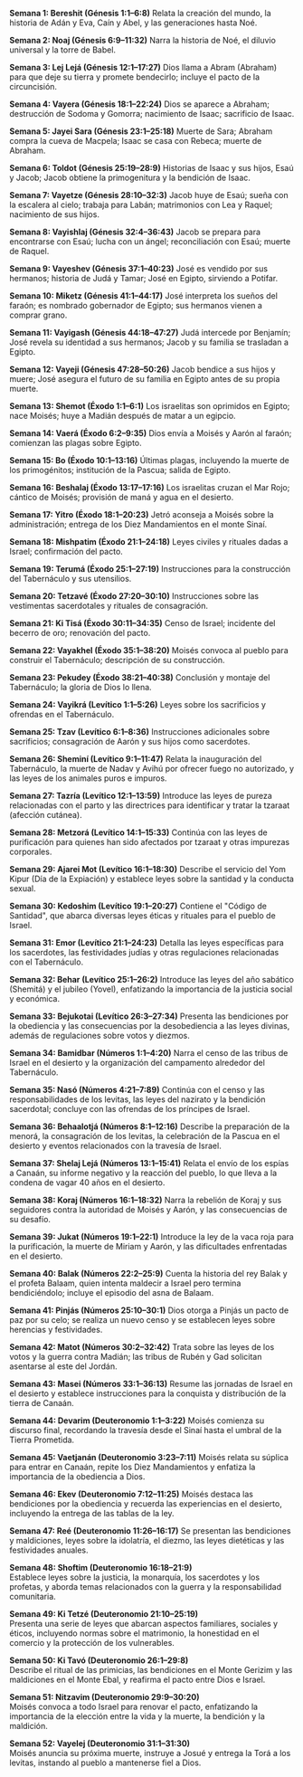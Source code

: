 
**Semana 1: Bereshit (Génesis 1:1–6:8)** Relata la creación del mundo, la historia de Adán y Eva, Caín y Abel, y las generaciones hasta Noé.​

**Semana 2: Noaj (Génesis 6:9–11:32)** Narra la historia de Noé, el diluvio universal y la torre de Babel.​

**Semana 3: Lej Lejá (Génesis 12:1–17:27)** Dios llama a Abram (Abraham) para que deje su tierra y promete bendecirlo; incluye el pacto de la circuncisión.​

**Semana 4: Vayera (Génesis 18:1–22:24)** Dios se aparece a Abraham; destrucción de Sodoma y Gomorra; nacimiento de Isaac; sacrificio de Isaac.​

**Semana 5: Jayei Sara (Génesis 23:1–25:18)** Muerte de Sara; Abraham compra la cueva de Macpela; Isaac se casa con Rebeca; muerte de Abraham.​

**Semana 6: Toldot (Génesis 25:19–28:9)** Historias de Isaac y sus hijos, Esaú y Jacob; Jacob obtiene la primogenitura y la bendición de Isaac.​

**Semana 7: Vayetze (Génesis 28:10–32:3)** Jacob huye de Esaú; sueña con la escalera al cielo; trabaja para Labán; matrimonios con Lea y Raquel; nacimiento de sus hijos.​

**Semana 8: Vayishlaj (Génesis 32:4–36:43)** Jacob se prepara para encontrarse con Esaú; lucha con un ángel; reconciliación con Esaú; muerte de Raquel.​

**Semana 9: Vayeshev (Génesis 37:1–40:23)** José es vendido por sus hermanos; historia de Judá y Tamar; José en Egipto, sirviendo a Potifar.​

**Semana 10: Miketz (Génesis 41:1–44:17)** José interpreta los sueños del faraón; es nombrado gobernador de Egipto; sus hermanos vienen a comprar grano.​

**Semana 11: Vayigash (Génesis 44:18–47:27)** Judá intercede por Benjamín; José revela su identidad a sus hermanos; Jacob y su familia se trasladan a Egipto.​

**Semana 12: Vayeji (Génesis 47:28–50:26)** Jacob bendice a sus hijos y muere; José asegura el futuro de su familia en Egipto antes de su propia muerte.​

**Semana 13: Shemot (Éxodo 1:1–6:1)** Los israelitas son oprimidos en Egipto; nace Moisés; huye a Madián después de matar a un egipcio.​

**Semana 14: Vaerá (Éxodo 6:2–9:35)** Dios envía a Moisés y Aarón al faraón; comienzan las plagas sobre Egipto.​

**Semana 15: Bo (Éxodo 10:1–13:16)** Últimas plagas, incluyendo la muerte de los primogénitos; institución de la Pascua; salida de Egipto.​

**Semana 16: Beshalaj (Éxodo 13:17–17:16)** Los israelitas cruzan el Mar Rojo; cántico de Moisés; provisión de maná y agua en el desierto.​

**Semana 17: Yitro (Éxodo 18:1–20:23)** Jetró aconseja a Moisés sobre la administración; entrega de los Diez Mandamientos en el monte Sinaí.​

**Semana 18: Mishpatim (Éxodo 21:1–24:18)** Leyes civiles y rituales dadas a Israel; confirmación del pacto.

**Semana 19: Terumá (Éxodo 25:1–27:19)** Instrucciones para la construcción del Tabernáculo y sus utensilios.​

**Semana 20: Tetzavé (Éxodo 27:20–30:10)** Instrucciones sobre las vestimentas sacerdotales y rituales de consagración.​

**Semana 21: Ki Tisá (Éxodo 30:11–34:35)** Censo de Israel; incidente del becerro de oro; renovación del pacto.​

**Semana 22: Vayakhel (Éxodo 35:1–38:20)** Moisés convoca al pueblo para construir el Tabernáculo; descripción de su construcción.​

**Semana 23: Pekudey (Éxodo 38:21–40:38)** Conclusión y montaje del Tabernáculo; la gloria de Dios lo llena.​

**Semana 24: Vayikrá (Levítico 1:1–5:26)** Leyes sobre los sacrificios y ofrendas en el Tabernáculo.​

**Semana 25: Tzav (Levítico 6:1–8:36)** Instrucciones adicionales sobre sacrificios; consagración de Aarón y sus hijos como sacerdotes.

**Semana 26: Sheminí (Levítico 9:1–11:47)** Relata la inauguración del Tabernáculo, la muerte de Nadav y Avihú por ofrecer fuego no autorizado, y las leyes de los animales puros e impuros.​

**Semana 27: Tazría (Levítico 12:1–13:59)** Introduce las leyes de pureza relacionadas con el parto y las directrices para identificar y tratar la tzaraat (afección cutánea).​

**Semana 28: Metzorá (Levítico 14:1–15:33)** Continúa con las leyes de purificación para quienes han sido afectados por tzaraat y otras impurezas corporales.​

**Semana 29: Ajarei Mot (Levítico 16:1–18:30)** Describe el servicio del Yom Kipur (Día de la Expiación) y establece leyes sobre la santidad y la conducta sexual.​

**Semana 30: Kedoshim (Levítico 19:1–20:27)** Contiene el "Código de Santidad", que abarca diversas leyes éticas y rituales para el pueblo de Israel.​

**Semana 31: Emor (Levítico 21:1–24:23)** Detalla las leyes específicas para los sacerdotes, las festividades judías y otras regulaciones relacionadas con el Tabernáculo.​

**Semana 32: Behar (Levítico 25:1–26:2)** Introduce las leyes del año sabático (Shemitá) y el jubileo (Yovel), enfatizando la importancia de la justicia social y económica.​

**Semana 33: Bejukotai (Levítico 26:3–27:34)** Presenta las bendiciones por la obediencia y las consecuencias por la desobediencia a las leyes divinas, además de regulaciones sobre votos y diezmos.​

**Semana 34: Bamidbar (Números 1:1–4:20)** Narra el censo de las tribus de Israel en el desierto y la organización del campamento alrededor del Tabernáculo.​

**Semana 35: Nasó (Números 4:21–7:89)** Continúa con el censo y las responsabilidades de los levitas, las leyes del nazirato y la bendición sacerdotal; concluye con las ofrendas de los príncipes de Israel.​

**Semana 36: Behaalotjá (Números 8:1–12:16)** Describe la preparación de la menorá, la consagración de los levitas, la celebración de la Pascua en el desierto y eventos relacionados con la travesía de Israel.​

**Semana 37: Shelaj Lejá (Números 13:1–15:41)** Relata el envío de los espías a Canaán, su informe negativo y la reacción del pueblo, lo que lleva a la condena de vagar 40 años en el desierto.​

**Semana 38: Koraj (Números 16:1–18:32)** Narra la rebelión de Koraj y sus seguidores contra la autoridad de Moisés y Aarón, y las consecuencias de su desafío.​

**Semana 39: Jukat (Números 19:1–22:1)** Introduce la ley de la vaca roja para la purificación, la muerte de Miriam y Aarón, y las dificultades enfrentadas en el desierto.​

**Semana 40: Balak (Números 22:2–25:9)** Cuenta la historia del rey Balak y el profeta Balaam, quien intenta maldecir a Israel pero termina bendiciéndolo; incluye el episodio del asna de Balaam.​

**Semana 41: Pinjás (Números 25:10–30:1)** Dios otorga a Pinjás un pacto de paz por su celo; se realiza un nuevo censo y se establecen leyes sobre herencias y festividades.​

**Semana 42: Matot (Números 30:2–32:42)** Trata sobre las leyes de los votos y la guerra contra Madián; las tribus de Rubén y Gad solicitan asentarse al este del Jordán.​

**Semana 43: Masei (Números 33:1–36:13)** Resume las jornadas de Israel en el desierto y establece instrucciones para la conquista y distribución de la tierra de Canaán.​

**Semana 44: Devarim (Deuteronomio 1:1–3:22)** Moisés comienza su discurso final, recordando la travesía desde el Sinaí hasta el umbral de la Tierra Prometida.​

**Semana 45: Vaetjanán (Deuteronomio 3:23–7:11)** Moisés relata su súplica para entrar en Canaán, repite los Diez Mandamientos y enfatiza la importancia de la obediencia a Dios.​

**Semana 46: Ekev (Deuteronomio 7:12–11:25)** Moisés destaca las bendiciones por la obediencia y recuerda las experiencias en el desierto, incluyendo la entrega de las tablas de la ley.​

**Semana 47: Reé (Deuteronomio 11:26–16:17)** Se presentan las bendiciones y maldiciones, leyes sobre la idolatría, el diezmo, las leyes dietéticas y las festividades anuales.

**Semana 48: Shoftim (Deuteronomio 16:18–21:9)**  
Establece leyes sobre la justicia, la monarquía, los sacerdotes y los profetas, y aborda temas relacionados con la guerra y la responsabilidad comunitaria.​

**Semana 49: Ki Tetzé (Deuteronomio 21:10–25:19)**  
Presenta una serie de leyes que abarcan aspectos familiares, sociales y éticos, incluyendo normas sobre el matrimonio, la honestidad en el comercio y la protección de los vulnerables.​

**Semana 50: Ki Tavó (Deuteronomio 26:1–29:8)**  
Describe el ritual de las primicias, las bendiciones en el Monte Gerizim y las maldiciones en el Monte Ebal, y reafirma el pacto entre Dios e Israel.​

**Semana 51: Nitzavim (Deuteronomio 29:9–30:20)**  
Moisés convoca a todo Israel para renovar el pacto, enfatizando la importancia de la elección entre la vida y la muerte, la bendición y la maldición.​

**Semana 52: Vayelej (Deuteronomio 31:1–31:30)**  
Moisés anuncia su próxima muerte, instruye a Josué y entrega la Torá a los levitas, instando al pueblo a mantenerse fiel a Dios.